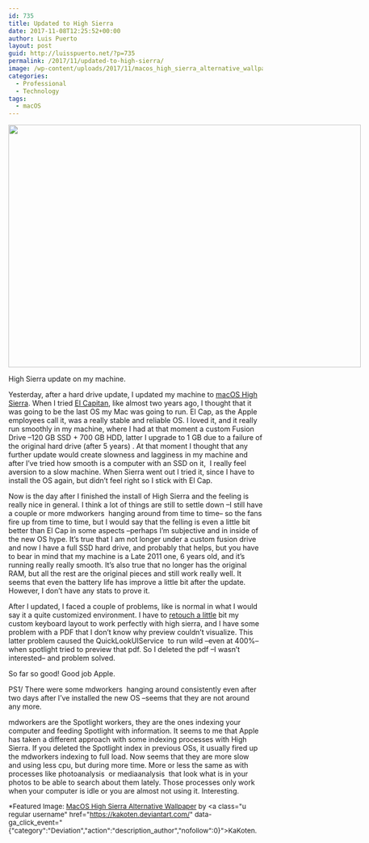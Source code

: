 ```yaml
---
id: 735
title: Updated to High Sierra
date: 2017-11-08T12:25:52+00:00
author: Luis Puerto
layout: post
guid: http://luisspuerto.net/?p=735
permalink: /2017/11/updated-to-high-sierra/
image: /wp-content/uploads/2017/11/macos_high_sierra_alternative_wallpaper_by_kakoten-dbfgc6m.png
categories:
  - Professional
  - Technology
tags:
  - macOS
---
```

<div id="attachment_741" style="width: 708px" class="wp-caption alignnone">
  <a href="http://luisspuerto.net/wp-content/uploads/2017/11/Screen-Shot-2017-11-08-at-11.29.44.png"><img class="size-full wp-image-741" src="http://luisspuerto.net/wp-content/uploads/2017/11/Screen-Shot-2017-11-08-at-11.29.44.png" alt="" width="698" height="480" srcset="http://luisspuerto.net/wp-content/uploads/2017/11/Screen-Shot-2017-11-08-at-11.29.44.png 698w, http://luisspuerto.net/wp-content/uploads/2017/11/Screen-Shot-2017-11-08-at-11.29.44-300x206.png 300w, http://luisspuerto.net/wp-content/uploads/2017/11/Screen-Shot-2017-11-08-at-11.29.44-364x250.png 364w" sizes="(max-width: 698px) 100vw, 698px" /></a>
  
  <p class="wp-caption-text">
    High Sierra update on my machine.
  </p>
</div>

Yesterday, after a hard drive update, I updated my machine to [macOS High Sierra](https://www.apple.com/lae/macos/high-sierra/). When I tried [El Capitan](https://en.wikipedia.org/wiki/OS_X_El_Capitan), like almost two years ago, I thought that it was going to be the last OS my Mac was going to run. El Cap, as the Apple employees call it, was a really stable and reliable OS. I loved it, and it really run smoothly in my machine, where I had at that moment a custom Fusion Drive –120 GB SSD + 700 GB HDD, latter I upgrade to 1 GB due to a failure of the original hard drive (after 5 years) . At that moment I thought that any further update would create slowness and lagginess in my machine and after I&#8217;ve tried how smooth is a computer with an SSD on it,  I really feel aversion to a slow machine. When Sierra went out I tried it, since I have to install the OS again, but didn&#8217;t feel right so I stick with El Cap.

Now is the day after I finished the install of High Sierra and the feeling is really nice in general. I think a lot of things are still to settle down –I still have a couple or more <span class="lang:sh highlight:0 decode:true crayon-inline ">mdworkers</span>  hanging around from time to time– so the fans fire up from time to time, but I would say that the felling is even a little bit better than El Cap in some aspects –perhaps I&#8217;m subjective and in inside of the new OS hype. It&#8217;s true that I am not longer under a custom fusion drive and now I have a full SSD hard drive, and probably that helps, but you have to bear in mind that my machine is a Late 2011 one, 6 years old, and it&#8217;s running really really smooth. It&#8217;s also true that no longer has the original RAM, but all the rest are the original pieces and still work really well. It seems that even the battery life has improve a little bit after the update. However, I don&#8217;t have any stats to prove it.

After I updated, I faced a couple of problems, like is normal in what I would say it a quite customized environment. I have to [retouch a little](https://apple.stackexchange.com/questions/300606/keyboard-layout-keeps-reverting-since-upgrade-to-high-sierra) bit my custom keyboard layout to work perfectly with high sierra, and I have some problem with a PDF that I don&#8217;t know why preview couldn&#8217;t visualize. This latter problem caused the <span class="lang:sh highlight:0 decode:true crayon-inline ">QuickLookUIService</span>  to run wild –even at 400%– when spotlight tried to preview that pdf. So I deleted the pdf –I wasn&#8217;t interested– and problem solved.

So far so good! Good job Apple.

PS1/ There were some <span class="lang:sh highlight:0 decode:true crayon-inline ">mdworkers</span>  hanging around consistently even after two days after I&#8217;ve installed the new OS –seems that they are not around any more.

<span class="lang:sh highlight:0 decode:true crayon-inline">mdworkers</span> are the Spotlight workers, they are the ones indexing your computer and feeding Spotlight with information. It seems to me that Apple has taken a different approach with some indexing processes with High Sierra. If you deleted the Spotlight index in previous OSs, it usually fired up the mdworkers indexing to full load. Now seems that they are more slow and using less cpu, but during more time. More or less the same as with processes like <span class="lang:sh highlight:0 decode:true crayon-inline ">photoanalysis</span>  or <span class="lang:sh highlight:0 decode:true crayon-inline ">mediaanalysis</span>  that look what is in your photos to be able to search about them lately. Those processes only work when your computer is idle or you are almost not using it. Interesting.

<span style="font-size: 10pt;">*Featured Image: <a href="https://kakoten.deviantart.com/art/MacOS-High-Sierra-Alternative-Wallpaper-691084462">MacOS High Sierra Alternative Wallpaper</a> by <a class="u regular username" href="https://kakoten.deviantart.com/" data-ga_click_event="{"category":"Deviation","action":"description_author","nofollow":0}">KaKoten</a>. </span>